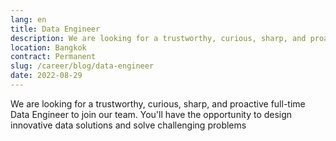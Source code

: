 ```yaml
---
lang: en
title: Data Engineer
description: We are looking for a trustworthy, curious, sharp, and proactive full-time Data Engineer to join our team. You'll have the opportunity to design innovative data solutions and solve challenging problems
location: Bangkok
contract: Permanent
slug: /career/blog/data-engineer
date: 2022-08-29
---
```


We are looking for a trustworthy, curious, sharp, and proactive full-time Data Engineer to join our team. You'll have the opportunity to design innovative data solutions and solve challenging problems
